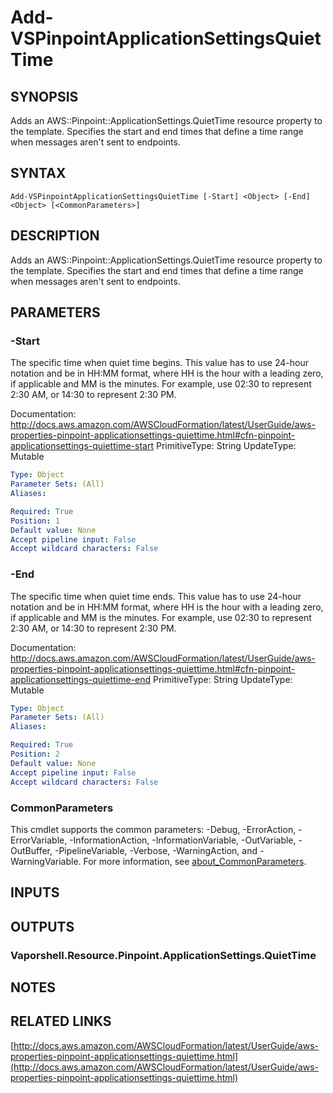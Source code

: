 # Add-VSPinpointApplicationSettingsQuietTime

## SYNOPSIS
Adds an AWS::Pinpoint::ApplicationSettings.QuietTime resource property to the template.
Specifies the start and end times that define a time range when messages aren't sent to endpoints.

## SYNTAX

```
Add-VSPinpointApplicationSettingsQuietTime [-Start] <Object> [-End] <Object> [<CommonParameters>]
```

## DESCRIPTION
Adds an AWS::Pinpoint::ApplicationSettings.QuietTime resource property to the template.
Specifies the start and end times that define a time range when messages aren't sent to endpoints.

## PARAMETERS

### -Start
The specific time when quiet time begins.
This value has to use 24-hour notation and be in HH:MM format, where HH is the hour with a leading zero, if applicable and MM is the minutes.
For example, use 02:30 to represent 2:30 AM, or 14:30 to represent 2:30 PM.

Documentation: http://docs.aws.amazon.com/AWSCloudFormation/latest/UserGuide/aws-properties-pinpoint-applicationsettings-quiettime.html#cfn-pinpoint-applicationsettings-quiettime-start
PrimitiveType: String
UpdateType: Mutable

```yaml
Type: Object
Parameter Sets: (All)
Aliases:

Required: True
Position: 1
Default value: None
Accept pipeline input: False
Accept wildcard characters: False
```

### -End
The specific time when quiet time ends.
This value has to use 24-hour notation and be in HH:MM format, where HH is the hour with a leading zero, if applicable and MM is the minutes.
For example, use 02:30 to represent 2:30 AM, or 14:30 to represent 2:30 PM.

Documentation: http://docs.aws.amazon.com/AWSCloudFormation/latest/UserGuide/aws-properties-pinpoint-applicationsettings-quiettime.html#cfn-pinpoint-applicationsettings-quiettime-end
PrimitiveType: String
UpdateType: Mutable

```yaml
Type: Object
Parameter Sets: (All)
Aliases:

Required: True
Position: 2
Default value: None
Accept pipeline input: False
Accept wildcard characters: False
```

### CommonParameters
This cmdlet supports the common parameters: -Debug, -ErrorAction, -ErrorVariable, -InformationAction, -InformationVariable, -OutVariable, -OutBuffer, -PipelineVariable, -Verbose, -WarningAction, and -WarningVariable. For more information, see [about_CommonParameters](http://go.microsoft.com/fwlink/?LinkID=113216).

## INPUTS

## OUTPUTS

### Vaporshell.Resource.Pinpoint.ApplicationSettings.QuietTime
## NOTES

## RELATED LINKS

[http://docs.aws.amazon.com/AWSCloudFormation/latest/UserGuide/aws-properties-pinpoint-applicationsettings-quiettime.html](http://docs.aws.amazon.com/AWSCloudFormation/latest/UserGuide/aws-properties-pinpoint-applicationsettings-quiettime.html)

